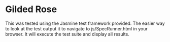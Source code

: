 # Gilded Rose

This was tested using the Jasmine test framework provided. The easier way to look at the test output it to navigate to js/SpecRunner.html in your browser. It will execute the test suite and display all results.
